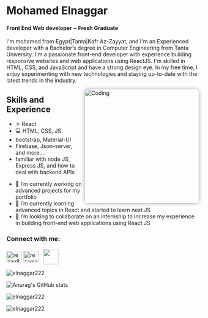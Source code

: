 
# Mohamed Elnaggar
#### Front End Web developer ~ Fresh Graduate

I'm mohamed from Egypt|Tanta|Kafr Az-Zayyat, and I'm an Experienced developer with a Bachelor’s degree in Computer Engineering from Tanta University. 
I'm a passionate front-end developer with experience building responsive websites and web applications using ReactJS. I'm skilled in HTML, CSS, and JavaScript and have a strong design eye. In my free time, I enjoy experimenting with new technologies and staying up-to-date with the latest trends in the industry.

<img align="right" alt="Coding" width="300" src="https://media.licdn.com/dms/image/D5612AQGOmwfIE5mlWA/article-cover_image-shrink_720_1280/0/1674617947228?e=2147483647&v=beta&t=FTU_isQ6VYfV5D_ueFHPWvT8ZqgDeJG3yr8Mi8lpfk0" style="border-radius: 10px; box-shadow: 0 0 10px rgba(0, 0, 0, 0.3);">

## Skills and Experience 
* ⚛ React
* 💻 HTML, CSS, JS
* bootstrap, Material-UI
* Firebase, Json-server, and more...
* familiar with node JS, Express JS, and how to deal with backend APIs
  
- 🔭 I’m currently working on advanced projects for my portfolio 
- 🌱 I’m currently learning advanced topics in React and started to learn next JS  
- 👯 I’m looking to collaborate on an internship to increase my experience in building front-end web applications using React JS  


<h3 align="left">Connect with me:</h3>
<p align="left">
<a href="https://www.linkedin.com/in/eng-elnaggar/" target="blank"><img align="center" src="https://raw.githubusercontent.com/rahuldkjain/github-profile-readme-generator/master/src/images/icons/Social/linked-in-alt.svg" alt="rezan8r" height="30" width="40" /></a>
<a href="https://www.facebook.com/mohamed.elnaggar.7370013?mibextid=ZbWKwL" target="blank"><img align="center" src="https://raw.githubusercontent.com/rahuldkjain/github-profile-readme-generator/master/src/images/icons/Social/facebook.svg" alt="rezamavoir" height="30" width="40" /></a>
<a>&nbsp;</a>
<a href="mailto:mohamedelnaggar486@gmail.com?"><img align="center"  height="40" width="40" src="https://cdn4.iconfinder.com/data/icons/social-media-logos-6/512/112-gmail_email_mail-512.png"/></a> 
</p>  

<p align="left"> <img src="https://komarev.com/ghpvc/?username=elnaggar222&label=Profile%20views&color=0e75b6&style=flat" alt="elnaggar222" /> </p>

![Anurag's GitHub stats](https://github-readme-stats.vercel.app/api?username=Elnaggar222&show_icons=true&theme=transparent)

<p><img align="center" src="https://github-readme-stats.vercel.app/api/top-langs?username=elnaggar222&show_icons=true&locale=en&layout=compact&theme=transparent" alt="elnaggar222" /></p>

<p><img align="center" src="https://github-readme-streak-stats.herokuapp.com/?user=elnaggar222&theme=transparent" alt="elnaggar222" /></p>








